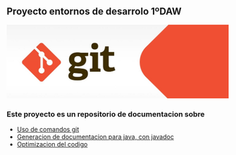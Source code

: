 ## Proyecto entornos de desarrolo 1ºDAW
![logo git](Imagenes/git_banner.jpg)
### Este proyecto es un repositorio de documentacion sobre
- [Uso de comandos git](usoGit.md)
- [Generacion de documentacion para java, con javadoc](javadoc.md)
- [Optimizacion del codigo](optimizacion.md)
